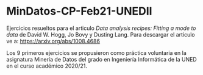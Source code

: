 # MinDatos-CP-Feb21-UNEDII

Ejercicios resueltos para el articulo *Data analysis recipes: Fitting a mode to data* de David W. Hogg, Jo Bovy y Dusting Lang. Para descargar el articulo ve a: https://arxiv.org/abs/1008.4686

Los 9 primeros ejercicios se propusieron como práctica voluntaria en la asignatura Minería de Datos del grado en Ingeniería Informática de la UNED en el curso académico 2020/21.
